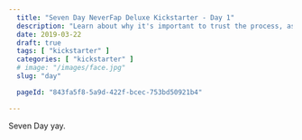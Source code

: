 ```yaml
---
  title: "Seven Day NeverFap Deluxe Kickstarter - Day 1"
  description: "Learn about why it's important to trust the process, as well as the consequences if you don't."
  date: 2019-03-22
  draft: true
  tags: [ "kickstarter" ]
  categories: [ "kickstarter" ]
  # image: "/images/face.jpg"
  slug: "day"

  pageId: "843fa5f8-5a9d-422f-bcec-753bd50921b4"

---
```


Seven Day yay.